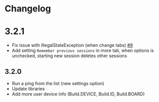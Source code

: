 # Changelog

# 3.2.1
- Fix issue with IllegalStateException (when change tabs) [#9](https://github.com/kenumir/Pinger/issues/9)
- Add setting `Remember previous sessions` in more tab, when options is unchecked, starting new session deletes other sessions

## 3.2.0
- Run a ping from the list (new settings option)
- Update libraries
- Add more user device info (Build.DEVICE, Build.ID, Build.BOARD)